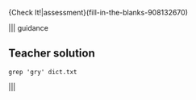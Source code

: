 {Check It!|assessment}(fill-in-the-blanks-908132670)

||| guidance

## Teacher solution
`grep 'gry' dict.txt`

|||